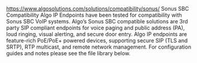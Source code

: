 https://www.algosolutions.com/solutions/compatibility/sonus/
Sonus SBC Compatibility
Algo IP Endpoints have been tested for compatibility with Sonus SBC VoIP systems. Algo’s Sonus SBC compatible solutions are 3rd party SIP compliant endpoints for voice paging and public address (PA), loud ringing, visual alerting, and secure door entry. Algo IP endpoints are feature-rich PoE/PoE+ powered devices, supporting secure SIP (TLS and SRTP), RTP multicast, and remote network management.  For configuration guides and notes please see the file library below.